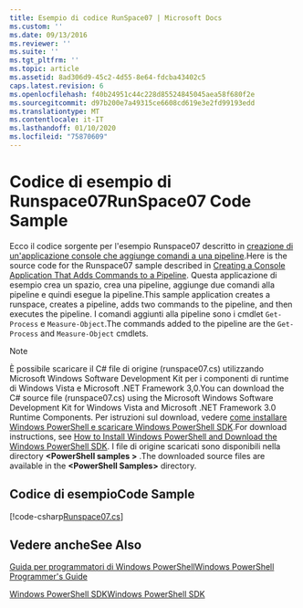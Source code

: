```yaml
---
title: Esempio di codice RunSpace07 | Microsoft Docs
ms.custom: ''
ms.date: 09/13/2016
ms.reviewer: ''
ms.suite: ''
ms.tgt_pltfrm: ''
ms.topic: article
ms.assetid: 8ad306d9-45c2-4d55-8e64-fdcba43402c5
caps.latest.revision: 6
ms.openlocfilehash: f40b24951c44c228d85524845045aea58f680f2e
ms.sourcegitcommit: d97b200e7a49315ce6608cd619e3e2fd99193edd
ms.translationtype: MT
ms.contentlocale: it-IT
ms.lasthandoff: 01/10/2020
ms.locfileid: "75870609"
---
```

# <a name="runspace07-code-sample"></a><span data-ttu-id="ed307-102">Codice di esempio di Runspace07</span><span class="sxs-lookup"><span data-stu-id="ed307-102">RunSpace07 Code Sample</span></span>

<span data-ttu-id="ed307-103">Ecco il codice sorgente per l'esempio Runspace07 descritto in [creazione di un'applicazione console che aggiunge comandi a una pipeline](https://msdn.microsoft.com/01eb7808-e97b-4905-80be-9e2fa38c262e).</span><span class="sxs-lookup"><span data-stu-id="ed307-103">Here is the source code for the Runspace07 sample described in [Creating a Console Application That Adds Commands to a Pipeline](https://msdn.microsoft.com/01eb7808-e97b-4905-80be-9e2fa38c262e).</span></span>
<span data-ttu-id="ed307-104">Questa applicazione di esempio crea un spazio, crea una pipeline, aggiunge due comandi alla pipeline e quindi esegue la pipeline.</span><span class="sxs-lookup"><span data-stu-id="ed307-104">This sample application creates a runspace, creates a pipeline, adds two commands to the pipeline, and then executes the pipeline.</span></span> <span data-ttu-id="ed307-105">I comandi aggiunti alla pipeline sono i cmdlet `Get-Process` e `Measure-Object`.</span><span class="sxs-lookup"><span data-stu-id="ed307-105">The commands added to the pipeline are the `Get-Process` and `Measure-Object` cmdlets.</span></span>

> [!NOTE]
> <span data-ttu-id="ed307-106">È possibile scaricare il C# file di origine (runspace07.cs) utilizzando Microsoft Windows Software Development Kit per i componenti di runtime di Windows Vista e Microsoft .NET Framework 3,0.</span><span class="sxs-lookup"><span data-stu-id="ed307-106">You can download the C# source file (runspace07.cs) using the Microsoft Windows Software Development Kit for Windows Vista and Microsoft .NET Framework 3.0 Runtime Components.</span></span> <span data-ttu-id="ed307-107">Per istruzioni sul download, vedere [come installare Windows PowerShell e scaricare Windows PowerShell SDK](/powershell/scripting/developer/installing-the-windows-powershell-sdk).</span><span class="sxs-lookup"><span data-stu-id="ed307-107">For download instructions, see [How to Install Windows PowerShell and Download the Windows PowerShell SDK](/powershell/scripting/developer/installing-the-windows-powershell-sdk).</span></span>
> <span data-ttu-id="ed307-108">I file di origine scaricati sono disponibili nella directory **\<PowerShell samples >** .</span><span class="sxs-lookup"><span data-stu-id="ed307-108">The downloaded source files are available in the **\<PowerShell Samples>** directory.</span></span>

## <a name="code-sample"></a><span data-ttu-id="ed307-109">Codice di esempio</span><span class="sxs-lookup"><span data-stu-id="ed307-109">Code Sample</span></span>

[!code-csharp[Runspace07.cs](../../../../powershell-sdk-samples/SDK-2.0/csharp/Runspace07/Runspace07.cs#L11-L108 "Runspace07.cs")]

## <a name="see-also"></a><span data-ttu-id="ed307-110">Vedere anche</span><span class="sxs-lookup"><span data-stu-id="ed307-110">See Also</span></span>

[<span data-ttu-id="ed307-111">Guida per programmatori di Windows PowerShell</span><span class="sxs-lookup"><span data-stu-id="ed307-111">Windows PowerShell Programmer's Guide</span></span>](./windows-powershell-programmer-s-guide.md)

[<span data-ttu-id="ed307-112">Windows PowerShell SDK</span><span class="sxs-lookup"><span data-stu-id="ed307-112">Windows PowerShell SDK</span></span>](../windows-powershell-reference.md)
